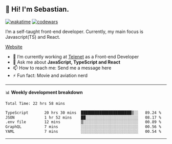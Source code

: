 ## 👋 Hi! I'm Sebastian.

[![wakatime](https://wakatime.com/badge/user/df0036c6-328a-4a39-be9b-e49417ed22a1.svg)](https://wakatime.com/@df0036c6-328a-4a39-be9b-e49417ed22a1)
[![codewars](https://www.codewars.com/users/sebavuye/badges/small)](https://www.codewars.com/users/sebavuye)

I’m a self-taught front-end developer. Currently, my main focus is Javascript(TS) and React.

[Website](https://sebastianvuye.be)

- 🔭 I’m currently working at [Telenet](https://telenet.be/) as a Front-end Developer
- 💬 Ask me about **JavaScript, TypeScript and React**
- 📫 How to reach me: Send me a message here
- ⚡ Fun fact: Movie and aviation nerd

-------

📊 **Weekly development breakdown**

<!--START_SECTION:waka-->

```txt
Total Time: 22 hrs 58 mins

TypeScript       20 hrs 30 mins  ██████████████████████▒░░   89.24 %
JSON             1 hr 52 mins    ██░░░░░░░░░░░░░░░░░░░░░░░   08.17 %
.env file        12 mins         ▒░░░░░░░░░░░░░░░░░░░░░░░░   00.89 %
GraphQL          7 mins          ░░░░░░░░░░░░░░░░░░░░░░░░░   00.56 %
YAML             7 mins          ░░░░░░░░░░░░░░░░░░░░░░░░░   00.54 %
```

<!--END_SECTION:waka-->
-------
